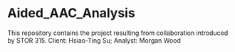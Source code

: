 # Aided_AAC_Analysis
This repository contains the project resulting from collaboration introduced by STOR 315. Client: Hsiao-Ting Su; Analyst: Morgan Wood
